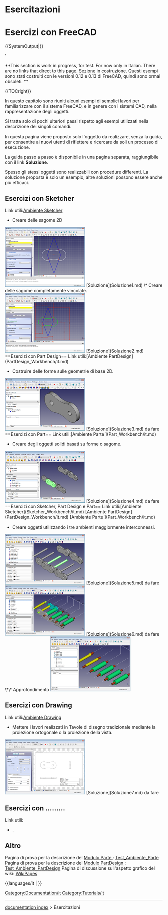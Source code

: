 # Esercitazioni
# Esercizi con FreeCAD 


{{SystemOutput|<Output text>}}

\'


**This section is work in progress, for test. For now only in Italian.
There are no links that direct to this page.
Sezione in costruzione.
Questi esempi sono stati costruiti con le versioni 0.12 e 0.13 di FreeCAD, quindi sono ormai obsoleti. **


{{TOCright}}

In questo capitolo sono riuniti alcuni esempi di semplici lavori per familiarizzare con il sistema FreeCAD, e in genere con i sistemi CAD, nella rappresentazione degli oggetti.

Si tratta solo di pochi ulteriori passi rispetto agli esempi utilizzati nella descrizione dei singoli comandi.

In questa pagina viene proposto solo l\'oggetto da realizzare, senza la guida, per consentire ai nuovi utenti di riflettere e ricercare da soli un processo di esecuzione.

La guida passo a passo è disponibile in una pagina separata, raggiungibile con il link **Soluzione**.

Spesso gli stessi oggetti sono realizzabili con procedure differenti. La soluzione proposta è solo un esempio, altre soluzioni possono essere anche più efficaci.

## Esercizi con Sketcher 

Link utili:[Ambiente Sketcher](Sketcher_Workbench/it.md)

-   Creare delle sagome 2D

<img alt="Maglia Non Vincolata" src=images/MagliaNonVincolata.png  style="width:256px;">
[Soluzione](Soluzione1.md)
\* Creare delle sagome completamente vincolate. <img alt="Maglia Vincolata" src=images/MagliaVincolata.png  style="width:256px;">
[Soluzione](Soluzione2.md)
==Esercizi con Part Design== Link utili:[Ambiente PartDesign](PartDesign_Workbench/it.md)

-   Costruire delle forme sulle geometrie di base 2D.

<img alt="Maglia Forata" src=images/MagliaForata.png  style="width:256px;">
[Soluzione](Soluzione3.md) da fare
==Esercizi con Part== Link utili:[Ambiente Parte ](Part_Workbench/it.md)

-   Creare degli oggetti solidi basati su forme o sagome.

<img alt="MaglieCatena" src=images/MaglieCatena.png  style="width:256px;">
[Soluzione](Soluzione4.md) da fare
==Esercizi con Sketcher, Part Design e Part== Link utili:[Ambiente Sketcher](Sketcher_Workbench/it.md) [Ambiente PartDesign](PartDesign_Workbench/it.md) [Ambiente Parte ](Part_Workbench/it.md)

-   Creare oggetti utilizzando i tre ambienti maggiormente interconnessi.

<img alt="CatenaConPerni" src=images/CatenaConPerni.png  style="width:256px;">
[Soluzione](Soluzione5.md) da fare
<img alt="CatenaMontata" src=images/CatenaMontata.png  style="width:256px;">
[Soluzione](Soluzione6.md) da fare
\*\* Approfondimento <img alt="Gruppo" src=images/Gruppo.png  style="width:256px;">

## Esercizi con Drawing 

Link utili:[Ambiente Drawing](Drawing_Workbench/it.md)

-   Mettere i lavori realizzati in Tavole di disegno tradizionale mediante la proiezione ortogonale o la proiezione della vista.

<img alt="ProiezioniMaglia" src=images/ProiezioniMaglia.png  style="width:256px;">
[Soluzione](Soluzione7.md) da fare

## Esercizi con \...\...\... 

Link utili:

-   .

## Altro

Pagina di prova per la descrizione del [Modulo Parte ](Part_Workbench/it.md): [Test\_Ambiente\_Parte](Test_Ambiente_Parte.md)
Pagina di prova per la descrizione del [Modulo PartDesign ](PartDesign_Workbench/it.md): [Test\_Ambiente\_PartDesign](Test_Ambiente_PartDesign.md)
Pagina di discussione sull\'aspetto grafico del wiki: [WikiPages](WikiPages.md)


{{languages/it |  }}

[Category:Documentation/it](Category:Documentation/it.md) [Category:Tutorials/it](Category:Tutorials/it.md)

---
[documentation index](../README.md) > Esercitazioni
